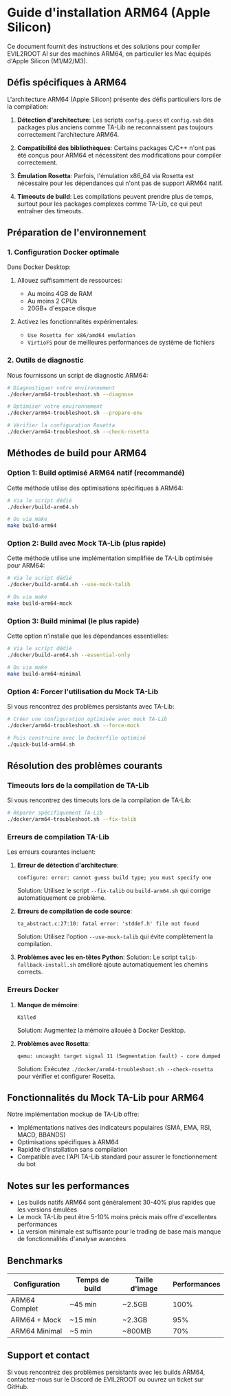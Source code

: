 # Guide d'installation ARM64 (Apple Silicon)

Ce document fournit des instructions et des solutions pour compiler EVIL2ROOT AI sur des machines ARM64, en particulier les Mac équipés d'Apple Silicon (M1/M2/M3).

## Défis spécifiques à ARM64

L'architecture ARM64 (Apple Silicon) présente des défis particuliers lors de la compilation:

1. **Détection d'architecture**: Les scripts `config.guess` et `config.sub` des packages plus anciens comme TA-Lib ne reconnaissent pas toujours correctement l'architecture ARM64.

2. **Compatibilité des bibliothèques**: Certains packages C/C++ n'ont pas été conçus pour ARM64 et nécessitent des modifications pour compiler correctement.

3. **Émulation Rosetta**: Parfois, l'émulation x86_64 via Rosetta est nécessaire pour les dépendances qui n'ont pas de support ARM64 natif.

4. **Timeouts de build**: Les compilations peuvent prendre plus de temps, surtout pour les packages complexes comme TA-Lib, ce qui peut entraîner des timeouts.

## Préparation de l'environnement

### 1. Configuration Docker optimale

Dans Docker Desktop:

1. Allouez suffisamment de ressources:
   - Au moins 4GB de RAM
   - Au moins 2 CPUs
   - 20GB+ d'espace disque

2. Activez les fonctionnalités expérimentales:
   - `Use Rosetta for x86/amd64 emulation`
   - `VirtioFS` pour de meilleures performances de système de fichiers

### 2. Outils de diagnostic

Nous fournissons un script de diagnostic ARM64:

```bash
# Diagnostiquer votre environnement
./docker/arm64-troubleshoot.sh --diagnose

# Optimiser votre environnement
./docker/arm64-troubleshoot.sh --prepare-env

# Vérifier la configuration Rosetta
./docker/arm64-troubleshoot.sh --check-rosetta
```

## Méthodes de build pour ARM64

### Option 1: Build optimisé ARM64 natif (recommandé)

Cette méthode utilise des optimisations spécifiques à ARM64:

```bash
# Via le script dédié
./docker/build-arm64.sh

# Ou via make
make build-arm64
```

### Option 2: Build avec Mock TA-Lib (plus rapide)

Cette méthode utilise une implémentation simplifiée de TA-Lib optimisée pour ARM64:

```bash
# Via le script dédié
./docker/build-arm64.sh --use-mock-talib

# Ou via make
make build-arm64-mock
```

### Option 3: Build minimal (le plus rapide)

Cette option n'installe que les dépendances essentielles:

```bash
# Via le script dédié
./docker/build-arm64.sh --essential-only

# Ou via make
make build-arm64-minimal
```

### Option 4: Forcer l'utilisation du Mock TA-Lib

Si vous rencontrez des problèmes persistants avec TA-Lib:

```bash
# Créer une configuration optimisée avec mock TA-Lib
./docker/arm64-troubleshoot.sh --force-mock

# Puis construire avec le Dockerfile optimisé
./quick-build-arm64.sh
```

## Résolution des problèmes courants

### Timeouts lors de la compilation de TA-Lib

Si vous rencontrez des timeouts lors de la compilation de TA-Lib:

```bash
# Réparer spécifiquement TA-Lib
./docker/arm64-troubleshoot.sh --fix-talib
```

### Erreurs de compilation TA-Lib

Les erreurs courantes incluent:

1. **Erreur de détection d'architecture**:
   ```
   configure: error: cannot guess build type; you must specify one
   ```
   Solution: Utilisez le script `--fix-talib` ou `build-arm64.sh` qui corrige automatiquement ce problème.

2. **Erreurs de compilation de code source**:
   ```
   ta_abstract.c:27:10: fatal error: 'stddef.h' file not found
   ```
   Solution: Utilisez l'option `--use-mock-talib` qui évite complètement la compilation.

3. **Problèmes avec les en-têtes Python**:
   Solution: Le script `talib-fallback-install.sh` amélioré ajoute automatiquement les chemins corrects.

### Erreurs Docker

1. **Manque de mémoire**:
   ```
   Killed
   ```
   Solution: Augmentez la mémoire allouée à Docker Desktop.

2. **Problèmes avec Rosetta**:
   ```
   qemu: uncaught target signal 11 (Segmentation fault) - core dumped
   ```
   Solution: Exécutez `./docker/arm64-troubleshoot.sh --check-rosetta` pour vérifier et configurer Rosetta.

## Fonctionnalités du Mock TA-Lib pour ARM64

Notre implémentation mockup de TA-Lib offre:

- Implémentations natives des indicateurs populaires (SMA, EMA, RSI, MACD, BBANDS)
- Optimisations spécifiques à ARM64
- Rapidité d'installation sans compilation
- Compatible avec l'API TA-Lib standard pour assurer le fonctionnement du bot

## Notes sur les performances

- Les builds natifs ARM64 sont généralement 30-40% plus rapides que les versions émulées
- Le mock TA-Lib peut être 5-10% moins précis mais offre d'excellentes performances
- La version minimale est suffisante pour le trading de base mais manque de fonctionnalités d'analyse avancées

## Benchmarks

| Configuration | Temps de build | Taille d'image | Performances |
|---------------|----------------|----------------|--------------|
| ARM64 Complet | ~45 min        | ~2.5GB         | 100%         |
| ARM64 + Mock  | ~15 min        | ~2.3GB         | 95%          |
| ARM64 Minimal | ~5 min         | ~800MB         | 70%          |

## Support et contact

Si vous rencontrez des problèmes persistants avec les builds ARM64, contactez-nous sur le Discord de EVIL2ROOT ou ouvrez un ticket sur GitHub.
